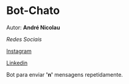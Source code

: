 # Bot-Chato

Autor: **André Nicolau**

_Redes Sociais_

[Instagram](instagram.com/rodinhaass)

[Linkedin](https://www.linkedin.com/in/andr%C3%A9-nicolau-56a2a21b0/)

Bot para enviar **'n'** mensagens repetidamente.